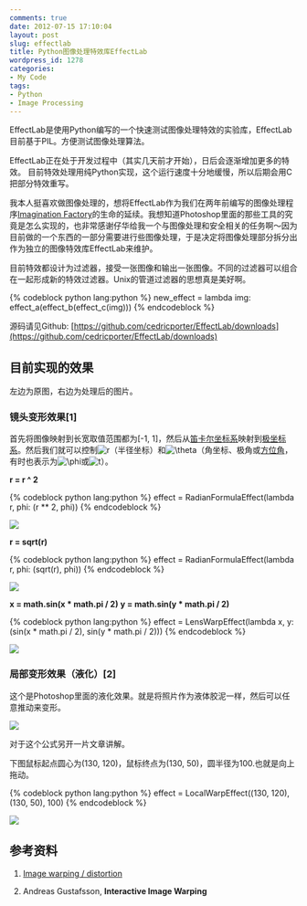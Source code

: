 ```yaml
---
comments: true
date: 2012-07-15 17:10:04
layout: post
slug: effectlab
title: Python图像处理特效库EffectLab
wordpress_id: 1278
categories:
- My Code
tags:
- Python
- Image Processing
---
```


EffectLab是使用Python编写的一个快速测试图像处理特效的实验库，EffectLab目前基于PIL。方便测试图像处理算法。

EffectLab正在处于开发过程中（其实几天前才开始），日后会逐渐增加更多的特效。 目前特效处理用纯Python实现，这个运行速度十分地缓慢，所以后期会用C把部分特效重写。

我本人挺喜欢做图像处理的，想将EffectLab作为我们在两年前编写的图像处理程序[Imagination Factory](http://everet.org/2012/01/imagination-factory.html)的生命的延续。我想知道Photoshop里面的那些工具的究竟是怎么实现的，也非常感谢仔华给我一个与图像处理和安全相关的任务啊～因为目前做的一个东西的一部分需要进行些图像处理，于是决定将图像处理部分拆分出作为独立的图像特效库EffectLab来维护。

目前特效都设计为过滤器，接受一张图像和输出一张图像。不同的过滤器可以组合在一起形成新的特效过滤器。Unix的管道过滤器的思想真是美好啊。

{% codeblock python lang:python %}
new_effect = lambda img: effect_a(effect_b(effect_c(img)))
{% endcodeblock %}

源码请见Github: [https://github.com/cedricporter/EffectLab/downloads](https://github.com/cedricporter/EffectLab/downloads)


## 目前实现的效果


左边为原图，右边为处理后的图片。


### 镜头变形效果[1]


首先将图像映射到长宽取值范围都为[-1, 1]，然后从[笛卡尔坐标系](http://zh.wikipedia.org/zh/%E7%AC%9B%E5%8D%A1%E5%84%BF%E5%9D%90%E6%A0%87%E7%B3%BB)映射到[极坐标系](http://zh.wikipedia.org/wiki/%E6%9E%81%E5%9D%90%E6%A0%87%E7%B3%BB)。然后我们就可以控制![r](http://upload.wikimedia.org/wikipedia/zh/math/4/b/4/4b43b0aee35624cd95b910189b3dc231.png)（半径坐标）和![\theta](http://upload.wikimedia.org/wikipedia/zh/math/5/0/d/50d91f80cbb8feda1d10e167107ad1ff.png)（角坐标、极角或[方位角](http://zh.wikipedia.org/wiki/%E6%96%B9%E4%BD%8D%E8%A7%92)，有时也表示为![\phi](http://upload.wikimedia.org/wikipedia/zh/math/7/f/2/7f20aa0b3691b496aec21cf356f63e04.png)或![t](http://upload.wikimedia.org/wikipedia/zh/math/e/3/5/e358efa489f58062f10dd7316b65649e.png)）。

**r = r ^ 2**

{% codeblock python lang:python %}
effect = RadianFormulaEffect(lambda r, phi: (r ** 2, phi))
{% endcodeblock %}

<!-- more -->
[![](http://everet.org/wp-content/uploads/2012/07/5.jpg)](http://everet.org/wp-content/uploads/2012/07/5.jpg)

**r = sqrt(r)**

{% codeblock python lang:python %}
effect = RadianFormulaEffect(lambda r, phi: (sqrt(r), phi))
{% endcodeblock %}

[![](http://everet.org/wp-content/uploads/2012/07/1.jpg)](http://everet.org/wp-content/uploads/2012/07/1.jpg)

**x = math.sin(x * math.pi / 2)**
**y = math.sin(y * math.pi / 2)**

{% codeblock python lang:python %}
effect = LensWarpEffect(lambda x, y: (sin(x * math.pi / 2), sin(y * math.pi / 2)))
{% endcodeblock %}

[![](http://everet.org/wp-content/uploads/2012/07/4.jpg)](http://everet.org/wp-content/uploads/2012/07/4.jpg)


### 局部变形效果（液化）[2]


这个是Photoshop里面的液化效果。就是将照片作为液体胶泥一样，然后可以任意推动来变形。

[![](http://everet.org/wp-content/uploads/2012/07/Screenshot-from-2012-07-15-163959.png)](http://everet.org/wp-content/uploads/2012/07/Screenshot-from-2012-07-15-163959.png)

对于这个公式另开一片文章讲解。

下图鼠标起点圆心为(130, 120)，鼠标终点为(130, 50)，圆半径为100.也就是向上拖动。

{% codeblock python lang:python %}
effect = LocalWarpEffect((130, 120), (130, 50), 100)
{% endcodeblock %}

[![](http://everet.org/wp-content/uploads/2012/07/6.jpg)](http://everet.org/wp-content/uploads/2012/07/6.jpg)




## 参考资料





	
  1. [Image warping / distortion](http://paulbourke.net/miscellaneous/imagewarp/)

	
  2. Andreas Gustafsson, **Interactive Image Warping**


